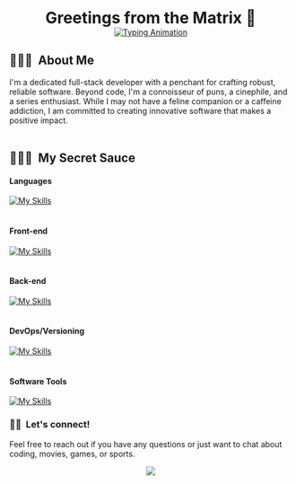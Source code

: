 <!--## Hi there 👋-->

<!--
**jude-n/jude-n** is a ✨ _special_ ✨ repository because its `README.md` (this file) appears on your GitHub profile.

Here are some ideas to get you started:

- 🔭 I’m currently working on ...
- 🌱 I’m currently learning ...
- 👯 I’m looking to collaborate on ...
- 🤔 I’m looking for help with ...
- 💬 Ask me about ...
- 📫 How to reach me: ...
- 😄 Pronouns: ...
- ⚡ Fun fact: ...
-->

<div align="center" style="display: flex; justify-content: center; align-items: center;">
  <h1 style="margin: 0;">Greetings from the Matrix 👋</h1>
</div>

  
<div align="center">
  <a href="https://git.io/typing-svg">
    <img src="https://readme-typing-svg.herokuapp.com?font=Fira+Code&pause=1000&width=435&lines=A+lifelong+learner%2C+passionate+about;+turning+ideas+into+reality!" alt="Typing Animation">
  </a>
</div>

 <h2>🧑🏾‍💻 &nbsp;About Me</h2>

I'm a dedicated full-stack developer with a penchant for crafting robust, reliable software. Beyond code, I'm a connoisseur of puns, a cinephile, and a series enthusiast. While I may not have a feline companion or a caffeine addiction, I am committed to creating innovative software that makes a positive impact.
</br>
</br>
<h2>🧑🏾‍🍳 &nbsp;My Secret Sauce</h2>


#### Languages

[![My Skills](https://skillicons.dev/icons?i=py,js,php)](https://skillicons.dev)
<br>
<br>
#### Front-end

[![My Skills](https://skillicons.dev/icons?i=html,css,tailwind,alpinejs,vue)](https://skillicons.dev)
<br>
<br>

#### Back-end
[![My Skills](https://skillicons.dev/icons?i=laravel,fastapi,mysql,nodejs,npm)](https://skillicons.dev)
<br>
<br>

#### DevOps/Versioning
[![My Skills](https://skillicons.dev/icons?i=docker,git,github,bitbucket)](https://skillicons.dev)
<br>
<br>

#### Software Tools
[![My Skills](https://skillicons.dev/icons?i=postman,phpstorm,pycharm,vscode,sublime)](https://skillicons.dev)


### 🤝🏻 &nbsp;Let's connect!
Feel free to reach out if you have any questions or just want to chat about coding, movies, games, or sports.

<p align="center">
<a href="https://www.linkedin.com/in/judenorvor"><img src="https://img.shields.io/badge/Jude_Norvor-blue?style=for-the-badge&logo=Linkedin"/></a>
</p>

